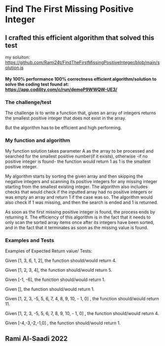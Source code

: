 # Find The First Missing Positive Integer
## I crafted this efficient algorithm that solved this test

my soluiton: https://github.com/Rami24t/FindTheFirstMissingPositiveInteger/blob/main/solution.js

#### My 100% performance 100% correctness efficient algorithm/solution to solve the coding test found at: https://app.codility.com/c/run/demoP9WWQW-UE3/

### The challenge/test 
The challenge is to write a function that, given an array of integers returns the smallest positive integer that does not exist in the array.

But the algorithm has to be efficient and high performing.

### My function and algorithm

My function solution takes parameter A as the array to be processed and searched for the smallest positive number(if it exists),
otherwise -if no positive integer is found- the function would return 1 as 1 is the smallest positive integer.

My algorithm starts by sorting the given array and then skipping the negative integers and scanning its positive integers for any missing integer starting from the smallest existing integer.
The algorithm also includes checks that would check if the inputted array had no positive integers or was empty an array and return 1 if the case was so.
The algorithm would also check If 1 was missing, and then the search is ended and 1 is returned. 

As soon as the first missing positive integer is found, the process ends by returning it.
The efficiency of this algorithm is in the fact that it needs to only scan the sorted array items once after its integers have been sorted, and in the fact that it terminates as soon as the missing value is found.

### Examples and Tests

Examples of Expected Return value/ Tests:

Given [1, 3, 6, 1, 2], the function should/would return 4.

Given [1, 2, 3, 4], the function should/would return 5.

Given [-1, -6], the function should/would return 1.

Given [], the function should/would return 1.

Given [1, 2, 3, -5, 5, 6, 7, 4, 8, 9, 10, - 1, 0] , the function should/would return 11.

Given [1, 2, 3, -5, 5, 6, 7, 8, 9, 10, - 1, 0] , the function should/would return 4.

Given [-4,-3,-2,-1,0] , the function should/would return 1.


## Rami Al-Saadi 2022 
